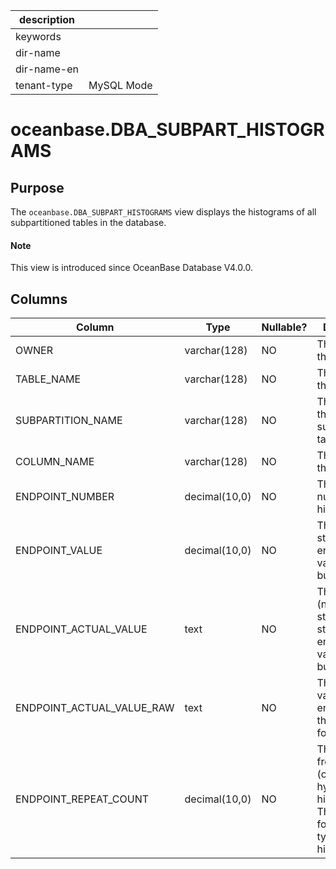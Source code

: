 |description||
|---|---|
|keywords||
|dir-name||
|dir-name-en||
|tenant-type|MySQL Mode|

# oceanbase.DBA_SUBPART_HISTOGRAMS

## Purpose

The `oceanbase.DBA_SUBPART_HISTOGRAMS` view displays the histograms of all subpartitioned tables in the database.

<main id="notice" type='explain'>
  <h4>Note</h4>
  <p>This view is introduced since OceanBase Database V4.0.0. </p>
</main>

## Columns

| Column | Type | Nullable? | Description |
| --- | --- | --- | --- |
| OWNER | varchar(128) | NO | The owner of the table. |
| TABLE_NAME | varchar(128) | NO | The name of the table. |
| SUBPARTITION_NAME | varchar(128) | NO | The name of the subpartitioned table. |
| COLUMN_NAME | varchar(128) | NO | The name of the column. |
| ENDPOINT_NUMBER | decimal(10,0) | NO | The bucket number of the histogram. |
| ENDPOINT_VALUE | decimal(10,0) | NO | The standardized endpoint value for the bucket. |
| ENDPOINT_ACTUAL_VALUE | text | NO | The actual (non-standardized) string of the endpoint value for the bucket. |
| ENDPOINT_ACTUAL_VALUE_RAW | text | NO | The actual value of the endpoint in the original format. |
| ENDPOINT_REPEAT_COUNT | decimal(10,0) | NO | The endpoint frequency (only for hybrid histograms). The value is 0 for other types of histograms. |
